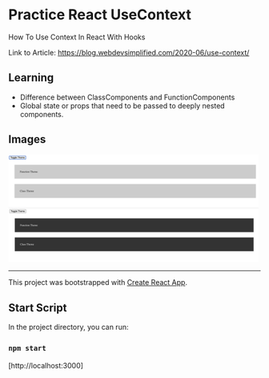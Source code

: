 # Practice React UseContext

How To Use Context In React With Hooks

Link to Article: https://blog.webdevsimplified.com/2020-06/use-context/

## Learning

* Difference between ClassComponents and FunctionComponents
* Global state or props that need to be passed to deeply nested components.

## Images

<img src="images/light.png" width=500>

<img src="images/dark.png" width=500>

---

This project was bootstrapped with [Create React App](https://github.com/facebook/create-react-app).

## Start Script

In the project directory, you can run:

### `npm start`

[http://localhost:3000]













